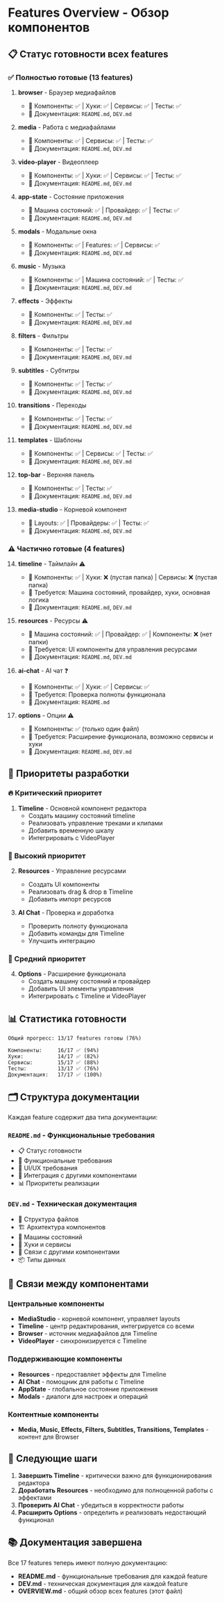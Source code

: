 # Features Overview - Обзор компонентов

## 📋 Статус готовности всех features

### ✅ Полностью готовые (13 features)

1. **browser** - Браузер медиафайлов
   - 📁 Компоненты: ✅ | Хуки: ✅ | Сервисы: ✅ | Тесты: ✅
   - 📄 Документация: `README.md`, `DEV.md`

2. **media** - Работа с медиафайлами
   - 📁 Компоненты: ✅ | Сервисы: ✅ | Тесты: ✅
   - 📄 Документация: `README.md`, `DEV.md`

3. **video-player** - Видеоплеер
   - 📁 Компоненты: ✅ | Хуки: ✅ | Сервисы: ✅ | Тесты: ✅
   - 📄 Документация: `README.md`, `DEV.md`

4. **app-state** - Состояние приложения
   - 📁 Машина состояний: ✅ | Провайдер: ✅ | Тесты: ✅
   - 📄 Документация: `README.md`, `DEV.md`

5. **modals** - Модальные окна
   - 📁 Компоненты: ✅ | Features: ✅ | Сервисы: ✅
   - 📄 Документация: `README.md`, `DEV.md`

6. **music** - Музыка
   - 📁 Компоненты: ✅ | Машина состояний: ✅ | Тесты: ✅
   - 📄 Документация: `README.md`, `DEV.md`

7. **effects** - Эффекты
   - 📁 Компоненты: ✅ | Тесты: ✅
   - 📄 Документация: `README.md`, `DEV.md`

8. **filters** - Фильтры
   - 📁 Компоненты: ✅ | Тесты: ✅
   - 📄 Документация: `README.md`, `DEV.md`

9. **subtitles** - Субтитры
   - 📁 Компоненты: ✅ | Тесты: ✅
   - 📄 Документация: `README.md`, `DEV.md`

10. **transitions** - Переходы
    - 📁 Компоненты: ✅ | Тесты: ✅
    - 📄 Документация: `README.md`, `DEV.md`

11. **templates** - Шаблоны
    - 📁 Компоненты: ✅ | Сервисы: ✅ | Тесты: ✅
    - 📄 Документация: `README.md`, `DEV.md`

12. **top-bar** - Верхняя панель
    - 📁 Компоненты: ✅ | Тесты: ✅
    - 📄 Документация: `README.md`, `DEV.md`

13. **media-studio** - Корневой компонент
    - 📁 Layouts: ✅ | Провайдеры: ✅ | Тесты: ✅
    - 📄 Документация: `README.md`, `DEV.md`

### ⚠️ Частично готовые (4 features)

14. **timeline** - Таймлайн ⚠️
    - 📁 Компоненты: ✅ | Хуки: ❌ (пустая папка) | Сервисы: ❌ (пустая папка)
    - 🔧 Требуется: Машина состояний, провайдер, хуки, основная логика
    - 📄 Документация: `README.md`, `DEV.md`

15. **resources** - Ресурсы ⚠️
    - 📁 Машина состояний: ✅ | Провайдер: ✅ | Компоненты: ❌ (нет папки)
    - 🔧 Требуется: UI компоненты для управления ресурсами
    - 📄 Документация: `README.md`, `DEV.md`

16. **ai-chat** - AI чат ❓
    - 📁 Компоненты: ✅ | Хуки: ✅ | Сервисы: ✅
    - 🔧 Требуется: Проверка полноты функционала
    - 📄 Документация: `README.md`

17. **options** - Опции ⚠️
    - 📁 Компоненты: ✅ (только один файл)
    - 🔧 Требуется: Расширение функционала, возможно сервисы и хуки
    - 📄 Документация: `README.md`, `DEV.md`

## 🎯 Приоритеты разработки

### 🔥 Критический приоритет
1. **Timeline** - Основной компонент редактора
   - Создать машину состояний timeline
   - Реализовать управление треками и клипами
   - Добавить временную шкалу
   - Интегрировать с VideoPlayer

### 🚀 Высокий приоритет
2. **Resources** - Управление ресурсами
   - Создать UI компоненты
   - Реализовать drag & drop в Timeline
   - Добавить импорт ресурсов

3. **AI Chat** - Проверка и доработка
   - Проверить полноту функционала
   - Добавить команды для Timeline
   - Улучшить интеграцию

### 📝 Средний приоритет
4. **Options** - Расширение функционала
   - Создать машину состояний и провайдер
   - Добавить UI элементы управления
   - Интегрировать с Timeline и VideoPlayer

## 📊 Статистика готовности

```
Общий прогресс: 13/17 features готовы (76%)

Компоненты:     16/17 ✅ (94%)
Хуки:           14/17 ✅ (82%)
Сервисы:        15/17 ✅ (88%)
Тесты:          13/17 ✅ (76%)
Документация:   17/17 ✅ (100%)
```

## 🗂️ Структура документации

Каждая feature содержит два типа документации:

### `README.md` - Функциональные требования
- 📋 Статус готовности
- 🎯 Функциональные требования
- 🎨 UI/UX требования
- 🔄 Интеграция с другими компонентами
- 📊 Приоритеты реализации

### `DEV.md` - Техническая документация
- 📁 Структура файлов
- 🏗️ Архитектура компонентов
- 🔧 Машины состояний
- 🎣 Хуки и сервисы
- 🔗 Связи с другими компонентами
- 📦 Типы данных

## 🔄 Связи между компонентами

### Центральные компоненты
- **MediaStudio** - корневой компонент, управляет layouts
- **Timeline** - центр редактирования, интегрируется со всеми
- **Browser** - источник медиафайлов для Timeline
- **VideoPlayer** - синхронизируется с Timeline

### Поддерживающие компоненты
- **Resources** - предоставляет эффекты для Timeline
- **AI Chat** - помощник для работы с Timeline
- **AppState** - глобальное состояние приложения
- **Modals** - диалоги для настроек и операций

### Контентные компоненты
- **Media, Music, Effects, Filters, Subtitles, Transitions, Templates** - контент для Browser

## 🚀 Следующие шаги

1. **Завершить Timeline** - критически важно для функционирования редактора
2. **Доработать Resources** - необходимо для полноценной работы с эффектами
3. **Проверить AI Chat** - убедиться в корректности работы
4. **Расширить Options** - определить и реализовать недостающий функционал

## 📚 Документация завершена

Все 17 features теперь имеют полную документацию:
- **README.md** - функциональные требования для каждой feature
- **DEV.md** - техническая документация для каждой feature
- **OVERVIEW.md** - общий обзор всех features (этот файл)
